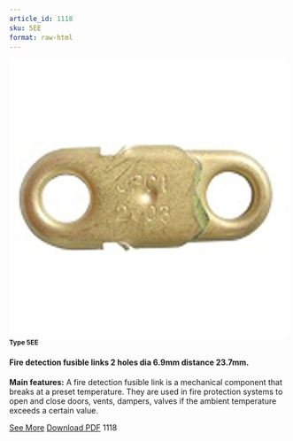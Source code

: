 ```yaml
---
article_id: 1118
sku: 5EE
format: raw-html
---
```

 <img src="../new-images/5EE.jpg" class="card-imgs mb-2">
 <small class="text-grey mb-2"><b>Type 5EE</b> </small>
 <h4>Fire detection fusible links
 2 holes dia 6.9mm distance 23.7mm.</h4>
 <p><b>Main features:</b>  A fire detection fusible link is a mechanical component that breaks at a preset temperature.
 They are used in fire protection systems to open and close doors, vents, dampers, valves if the ambient temperature exceeds a certain value.</p>
 <div class="btns">
 <a href="fire_detection_fusible-links-type-5ee.html" class="btn-red">See More</a>
 <a href="pdf/9-2-3Average welding surface-Maximum permanent force-Maximum permanent load20130707.pdf" target="_blank" class="btn-red">Download PDF</a>
 <!-- <a href="http://www.ultimheat.com/cat9.html" target="_blank" class="access-link"> Access full catalogue <i class="fa fa-external-link" aria-hidden="true"></i> </a> -->
 <span class="number-btn">1118</span>
 </div>
 